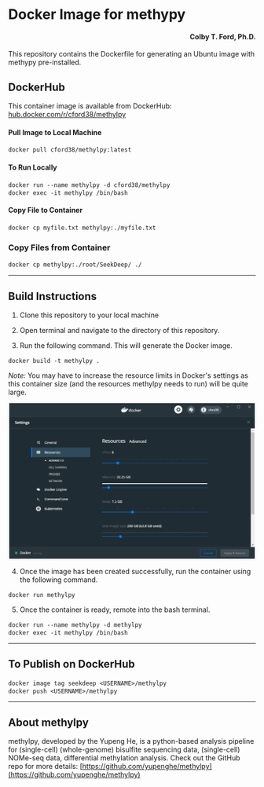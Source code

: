 # Docker Image for methypy
<h4 align = "right">Colby T. Ford, Ph.D.</h4>
This repository contains the Dockerfile for generating an Ubuntu image with methypy pre-installed.

## DockerHub
This container image is available from DockerHub: [hub.docker.com/r/cford38/methylpy](https://hub.docker.com/r/cford38/methylpy)

#### Pull Image to Local Machine
```
docker pull cford38/methylpy:latest
```
#### To Run Locally
```
docker run --name methylpy -d cford38/methylpy
docker exec -it methylpy /bin/bash
```

#### Copy File to Container
```
docker cp myfile.txt methylpy:./myfile.txt
```

### Copy Files from Container
```
docker cp methylpy:./root/SeekDeep/ ./
```

-------------------------------

## Build Instructions
1. Clone this repository to your local machine

2. Open terminal and navigate to the directory of this repository.

3. Run the following command. This will generate the Docker image.
```
docker build -t methylpy .
```
_Note:_ You may have to increase the resource limits in Docker's settings as this container size (and the resources methylpy needs to run) will be quite large.
<p align="center"><img src="DockerSettings.PNG" width="500px"></p>


4. Once the image has been created successfully, run the container using the following command.
```
docker run methylpy
```

5. Once the container is ready, remote into the bash terminal.
```
docker run --name methylpy -d methylpy
docker exec -it methylpy /bin/bash
```

----------------------

## To Publish on DockerHub

```
docker image tag seekdeep <USERNAME>/methylpy
docker push <USERNAME>/methylpy
```

----------------------
## About methylpy

methylpy, developed by the Yupeng He, is a python-based analysis pipeline for (single-cell) (whole-genome) bisulfite sequencing data, (single-cell) NOMe-seq data, differential methylation analysis. Check out the GitHub repo for more details: [https://github.com/yupenghe/methylpy](https://github.com/yupenghe/methylpy)
